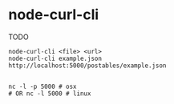 node-curl-cli
===

TODO

    node-curl-cli <file> <url>
    node-curl-cli example.json http://localhost:5000/postables/example.json


    nc -l -p 5000 # osx
    # OR nc -l 5000 # linux

